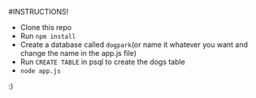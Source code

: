 #INSTRUCTIONS!

* Clone this repo
* Run `npm install`
* Create a database called `dogpark`(or name it whatever you want and change the name in the app.js file)
* Run `CREATE TABLE` in psql to create the dogs table
* `node app.js`

:)